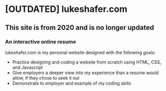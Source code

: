 # [OUTDATED] lukeshafer.com

## This site is from 2020 and is no longer updated

### An interactive online resume

lukeshafer.com is my personal website designed with the following goals:

- Practice designing and coding a website from scratch using HTML, CSS, and Javascript
- Give employers a deeper view into my experience than a resume would allow, if they chose to seek it out
- Demonstrate to employer and example of my coding skills


